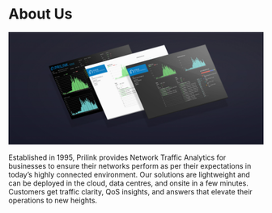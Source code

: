 # About Us

![About Us](assets/images/aboutus-dashboards-171113.jpg)

Established in 1995, Prilink provides Network Traffic Analytics for businesses
to ensure their networks perform as per their expectations in today’s highly
connected environment. Our solutions are lightweight and can be deployed in
the cloud, data centres, and onsite in a few minutes. Customers get traffic
clarity, QoS insights, and answers that elevate their operations to new
heights.
